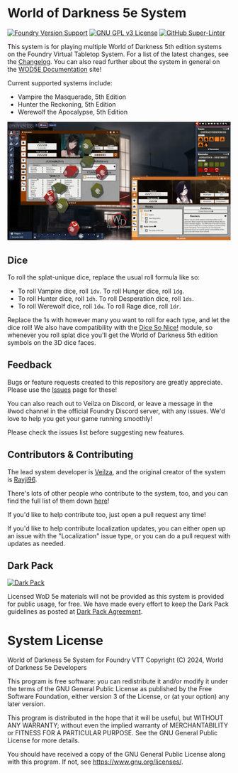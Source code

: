 
# World of Darkness 5e System

[![Foundry Version Support]][System URL]
[![GNU GPL v3 License]][License URL]
[![GitHub Super-Linter]][Super-Linter URL]

This system is for playing multiple World of Darkness 5th edition systems on the Foundry Virtual Tabletop System. For a list of the latest changes, see the [Changelog](https://github.com/WoD5E-Developers/wod5e/releases). You can also read further about the system in general on the [WOD5E Documentation](https://wod5e-developers.github.io/) site!

Current supported systems include:
* Vampire the Masquerade, 5th Edition
* Hunter the Reckoning, 5th Edition
* Werewolf the Apocalypse, 5th Edition

![preview](./assets/images/SystemPreview.png)

## Dice

To roll the splat-unique dice, replace the usual roll formula like so:
* To roll Vampire dice, roll `1dv`. To roll Hunger dice, roll `1dg`.
* To roll Hunter dice, roll `1dh`. To roll Desperation dice, roll `1ds`.
* To roll Werewolf dice, roll `1dw`. To roll Rage dice, roll `1dr`.

Replace the 1s with however many you want to roll for each type, and let the dice roll! We also have compatibility with the [Dice So Nice!](https://foundryvtt.com/packages/dice-so-nice/) module, so whenever you roll splat dice you'll get the World of Darkness 5th edition symbols on the 3D dice faces.

## Feedback

Bugs or feature requests created to this repository are greatly appreciate. Please use the [Issues](https://github.com/WoD5E-Developers/wod5e/issues) page for these!

You can also reach out to Veilza on Discord, or leave a message in the #wod channel in the official Foundry Discord server, with any issues. We'd love to help you get your game running smoothly!

Please check the issues list before suggesting new features.

## Contributors & Contributing

The lead system developer is [Veilza](https://github.com/Veilza), and the original creator of the system is [Rayji96](https://github.com/Rayji96).

There's lots of other people who contribute to the system, too, and you can find the full list of them down [here](https://github.com/WoD5E-Developers/.github/blob/main/contributors.md)!

If you'd like to help contribute too, just open a pull request any time!

If you'd like to help contribute localization updates, you can either open up an issue with the "Localization" issue type, or you can do a pull request with updates as needed.

## Dark Pack

[![Dark Pack]][Dark Pack URL]

Licensed WoD 5e materials will not be provided as this system is provided for public usage, for free. We have made every effort to keep the Dark Pack guidelines as posted at [Dark Pack Agreement].

# System License

World of Darkness 5e System for Foundry VTT
Copyright (C) 2024, World of Darkness 5e Developers

This program is free software: you can redistribute it and/or modify
it under the terms of the GNU General Public License as published by
the Free Software Foundation, either version 3 of the License, or
(at your option) any later version.

This program is distributed in the hope that it will be useful,
but WITHOUT ANY WARRANTY; without even the implied warranty of
MERCHANTABILITY or FITNESS FOR A PARTICULAR PURPOSE.  See the
GNU General Public License for more details.

You should have received a copy of the GNU General Public License
along with this program.  If not, see <https://www.gnu.org/licenses/>.

[Foundry Version Support]: https://img.shields.io/endpoint?url=https%3A%2F%2Ffoundryshields.com%2Fversion%3Fstyle%3Dplastic%26url%3Dhttps%3A%2F%2Fgithub.com%2FWoD5E-Developers%2Fwod5e%2Freleases%2Flatest%2Fdownload%2Fsystem.json
[System URL]: https://foundryvtt.com/packages/vtm5e/

[GNU GPL v3 License]: https://img.shields.io/badge/License-GNU_GPL_v3-green
[License URL]: ./LICENSE.md

[GitHub Super-Linter]: https://github.com/WoD5E-Developers/wod5e/workflows/Super-Linter/badge.svg
[Super-Linter URL]: https://github.com/marketplace/actions/super-linter

[Dark Pack]: https://s3-eu-north-1.amazonaws.com/pdx-campaign-wp-data/uploads/sites/10/2021/10/05102936/darkpack_logo2-300x300.png
[Dark Pack URL]: https://www.paradoxinteractive.com/games/world-of-darkness/community/dark-pack-agreement
[Dark Pack Agreement]: https://www.paradoxinteractive.com/games/world-of-darkness/community/dark-pack-agreement

